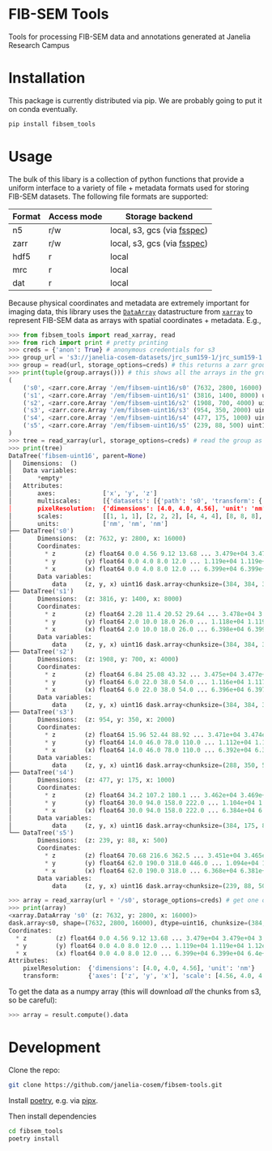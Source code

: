 # FIB-SEM Tools

Tools for processing FIB-SEM data and annotations generated at Janelia Research Campus


# Installation

This package is currently distributed via pip. We are probably going to put it on conda eventually.

```bash
pip install fibsem_tools
```

# Usage

The bulk of this libary is a collection of python functions that provide a uniform interface to a variety of file + metadata formats used for storing FIB-SEM datasets. The following file formats are supported: 

| Format  | Access mode | Storage backend |
| ------------- | ------------- | ------------- |
| n5 | r/w | local, s3, gcs (via [fsspec](https://github.com/intake/filesystem_spec)) |
| zarr | r/w | local, s3, gcs (via [fsspec](https://github.com/intake/filesystem_spec)) |
| hdf5 | r | local |
| mrc | r | local |
| dat | r | local |

Because physical coordinates and metadata are extremely important for imaging data, this library uses the [`DataArray`](http://xarray.pydata.org/en/stable/generated/xarray.DataArray.html) datastructure from [`xarray`](https://github.com/pydata/xarray) to represent FIB-SEM data as arrays with spatial coordinates + metadata. E.g.,

```python
>>> from fibsem_tools import read_xarray, read
>>> from rich import print # pretty printing
>>> creds = {'anon': True} # anonymous credentials for s3
>>> group_url = 's3://janelia-cosem-datasets/jrc_sum159-1/jrc_sum159-1.n5/em/fibsem-uint16/' # path to a group of arrays on s3
>>> group = read(url, storage_options=creds) # this returns a zarr group, which in this case is a collection of arrays
>>> print(tuple(group.arrays())) # this shows all the arrays in the group
(
    ('s0', <zarr.core.Array '/em/fibsem-uint16/s0' (7632, 2800, 16000) uint16 read-only>),
    ('s1', <zarr.core.Array '/em/fibsem-uint16/s1' (3816, 1400, 8000) uint16 read-only>),
    ('s2', <zarr.core.Array '/em/fibsem-uint16/s2' (1908, 700, 4000) uint16 read-only>),
    ('s3', <zarr.core.Array '/em/fibsem-uint16/s3' (954, 350, 2000) uint16 read-only>),
    ('s4', <zarr.core.Array '/em/fibsem-uint16/s4' (477, 175, 1000) uint16 read-only>),
    ('s5', <zarr.core.Array '/em/fibsem-uint16/s5' (239, 88, 500) uint16 read-only>)
)
>>> tree = read_xarray(url, storage_options=creds) # read the group as a DataTree, a collection of xarray objects
>>> print(tree)
DataTree('fibsem-uint16', parent=None)
│   Dimensions:  ()
│   Data variables:
│       *empty*
│   Attributes:
│       axes:             ['x', 'y', 'z']
│       multiscales:      [{'datasets': [{'path': 's0', 'transform': {'axes': ['z...
│       pixelResolution:  {'dimensions': [4.0, 4.0, 4.56], 'unit': 'nm'}
│       scales:           [[1, 1, 1], [2, 2, 2], [4, 4, 4], [8, 8, 8], [16, 16, 1...
│       units:            ['nm', 'nm', 'nm']
├── DataTree('s0')
│       Dimensions:  (z: 7632, y: 2800, x: 16000)
│       Coordinates:
│         * z        (z) float64 0.0 4.56 9.12 13.68 ... 3.479e+04 3.479e+04 3.48e+04
│         * y        (y) float64 0.0 4.0 8.0 12.0 ... 1.119e+04 1.119e+04 1.12e+04
│         * x        (x) float64 0.0 4.0 8.0 12.0 ... 6.399e+04 6.399e+04 6.4e+04
│       Data variables:
│           data     (z, y, x) uint16 dask.array<chunksize=(384, 384, 384), meta=np.ndarray>
├── DataTree('s1')
│       Dimensions:  (z: 3816, y: 1400, x: 8000)
│       Coordinates:
│         * z        (z) float64 2.28 11.4 20.52 29.64 ... 3.478e+04 3.479e+04 3.48e+04
│         * y        (y) float64 2.0 10.0 18.0 26.0 ... 1.118e+04 1.119e+04 1.119e+04
│         * x        (x) float64 2.0 10.0 18.0 26.0 ... 6.398e+04 6.399e+04 6.399e+04
│       Data variables:
│           data     (z, y, x) uint16 dask.array<chunksize=(384, 384, 384), meta=np.ndarray>
├── DataTree('s2')
│       Dimensions:  (z: 1908, y: 700, x: 4000)
│       Coordinates:
│         * z        (z) float64 6.84 25.08 43.32 ... 3.475e+04 3.477e+04 3.479e+04
│         * y        (y) float64 6.0 22.0 38.0 54.0 ... 1.116e+04 1.117e+04 1.119e+04
│         * x        (x) float64 6.0 22.0 38.0 54.0 ... 6.396e+04 6.397e+04 6.399e+04
│       Data variables:
│           data     (z, y, x) uint16 dask.array<chunksize=(384, 384, 384), meta=np.ndarray>
├── DataTree('s3')
│       Dimensions:  (z: 954, y: 350, x: 2000)
│       Coordinates:
│         * z        (z) float64 15.96 52.44 88.92 ... 3.471e+04 3.474e+04 3.478e+04
│         * y        (y) float64 14.0 46.0 78.0 110.0 ... 1.112e+04 1.115e+04 1.118e+04
│         * x        (x) float64 14.0 46.0 78.0 110.0 ... 6.392e+04 6.395e+04 6.398e+04
│       Data variables:
│           data     (z, y, x) uint16 dask.array<chunksize=(288, 350, 576), meta=np.ndarray>
├── DataTree('s4')
│       Dimensions:  (z: 477, y: 175, x: 1000)
│       Coordinates:
│         * z        (z) float64 34.2 107.2 180.1 ... 3.462e+04 3.469e+04 3.476e+04
│         * y        (y) float64 30.0 94.0 158.0 222.0 ... 1.104e+04 1.11e+04 1.117e+04
│         * x        (x) float64 30.0 94.0 158.0 222.0 ... 6.384e+04 6.39e+04 6.397e+04
│       Data variables:
│           data     (z, y, x) uint16 dask.array<chunksize=(384, 175, 864), meta=np.ndarray>
└── DataTree('s5')
        Dimensions:  (z: 239, y: 88, x: 500)
        Coordinates:
          * z        (z) float64 70.68 216.6 362.5 ... 3.451e+04 3.465e+04 3.48e+04
          * y        (y) float64 62.0 190.0 318.0 446.0 ... 1.094e+04 1.107e+04 1.12e+04
          * x        (x) float64 62.0 190.0 318.0 ... 6.368e+04 6.381e+04 6.393e+04
        Data variables:
            data     (z, y, x) uint16 dask.array<chunksize=(239, 88, 500), meta=np.ndarray>

>>> array = read_xarray(url + '/s0', storage_options=creds) # get one of the arrays as a dataarray
>>> print(array)
<xarray.DataArray 's0' (z: 7632, y: 2800, x: 16000)>
dask.array<s0, shape=(7632, 2800, 16000), dtype=uint16, chunksize=(384, 384, 384), chunktype=numpy.ndarray>
Coordinates:
  * z        (z) float64 0.0 4.56 9.12 13.68 ... 3.479e+04 3.479e+04 3.48e+04
  * y        (y) float64 0.0 4.0 8.0 12.0 ... 1.119e+04 1.119e+04 1.12e+04
  * x        (x) float64 0.0 4.0 8.0 12.0 ... 6.399e+04 6.399e+04 6.4e+04
Attributes:
    pixelResolution:  {'dimensions': [4.0, 4.0, 4.56], 'unit': 'nm'}
    transform:        {'axes': ['z', 'y', 'x'], 'scale': [4.56, 4.0, 4.0], 't...
```

To get the data as a numpy array (this will download *all* the chunks from s3, so be careful):
```python
>>> array = result.compute().data
```


# Development

Clone the repo: 

```bash
git clone https://github.com/janelia-cosem/fibsem-tools.git
```

Install [poetry](https://python-poetry.org/), e.g. via [pipx](https://pypa.github.io/pipx/).

Then install dependencies 
```bash
cd fibsem_tools
poetry install
```

